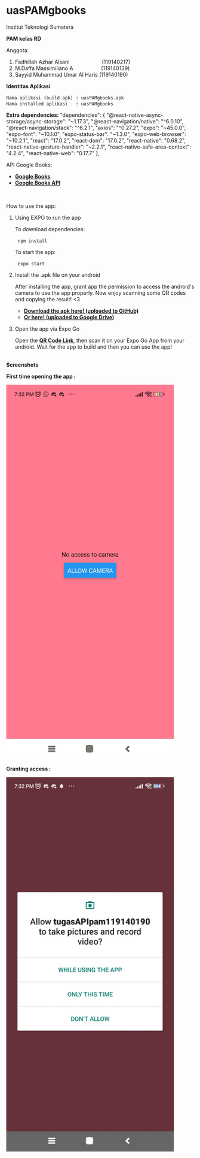 # uasPAMgbooks

Institut Teknologi Sumatera

**PAM kelas RD**

Anggota:
1. Fadhillah Azhar Alsani &nbsp;&nbsp;&nbsp;&nbsp;&nbsp;&nbsp;&nbsp;&nbsp;&nbsp;&nbsp;&nbsp;&nbsp;&nbsp;&nbsp;&nbsp;&nbsp;&nbsp;&nbsp;&nbsp;&nbsp;  (119140217)
2. M.Daffa Massimiliano A &nbsp;&nbsp;&nbsp;&nbsp;&nbsp;&nbsp;&nbsp;&nbsp;&nbsp;&nbsp;&nbsp;&nbsp;&nbsp;&nbsp;&nbsp;&nbsp;&nbsp;&nbsp;(119140139)
3. Sayyid Muhammad Umar Al Haris  (119140190)

<b>Identitas Aplikasi</b>

    Nama aplikasi (build apk) : uasPAMgbooks.apk
    Nama installed aplikasi   : uasPAMgbooks

<b> Extra dependencies: </b>
  "dependencies": {
    "@react-native-async-storage/async-storage": "~1.17.3",
    "@react-navigation/native": "^6.0.10",
    "@react-navigation/stack": "^6.2.1",
    "axios": "^0.27.2",
    "expo": "~45.0.0",
    "expo-font": "~10.1.0",
    "expo-status-bar": "~1.3.0",
    "expo-web-browser": "~10.2.1",
    "react": "17.0.2",
    "react-dom": "17.0.2",
    "react-native": "0.68.2",
    "react-native-gesture-handler": "~2.2.1",
    "react-native-safe-area-context": "4.2.4",
    "react-native-web": "0.17.7"
  },
  
API Google Books:
 - <a href="https://www.googleadservices.com/pagead/aclk?sa=L&ai=DChcSEwjXueTAgYr4AhXBESsKHWkkB4kYABAAGgJzZg&ohost=www.google.com&cid=CAESbeD2-1tn7qATUuhkSE5YwFo36HesxqxbwgEjKethihtYxthYKZ47nz8JxXJwjlmhS-4tZfBlz7oqXf5Ol0z7SncbivnMYS7n7q8alxPS-0p6XBrEyfaUbr2Xbd-4A5nmCJP2SHYtjknUKYteghk&sig=AOD64_15DlsyaLKh_k8qH_f4pCvJDHaFGQ&q&adurl&ved=2ahUKEwj4ytzAgYr4AhV56jgGHZ87CEMQ0Qx6BAgDEAE"><b>Google Books</b></a>
 - <a href="https://developers.google.com/books"><b>Google Books API</b></a>
  <br>
  
How to use the app:

1. Using EXPO to run the app

    To download dependencies:

        npm install


    To start the app:

        expo start

2. Install the .apk file on your android

    After installing the app, grant app the permission to access the android's camera to use the app properly. Now enjoy scanning some QR codes and copying the result! <3
    - <a href="https://github.com/sayyidalharis/uasPAMgbooks"><b>Download the apk here! (uploaded to GitHub)</b></a>
    - <a href="https://drive.google.com/file/d/11BCir3TTJZwJzgjQoS_-_ES-fYFX6Uh2/view?usp=sharing"><b>Or here! (uploaded to Google Drive)</b></a>

3. Open the app via Expo Go

    Open the <a href="https://expo.dev/@meepshere/uasPAMgbooks"><b>QR Code Link</b></a>, then scan it on your Expo Go App from your android. Wait for the app to build and then you can use the app! 


  <br>
<b> Screenshots <b>
    
    
First time opening the app :
    
<img src="https://github.com/sayyidalharis/RD-Sayyid-Muhammad-Umar-Al-Haris-119140190-Tugas-Individu-4/blob/master/screenshots/1. First time opening the app.jpeg" height=1000>
    

  <br>
    
    
Granting access :
    
<img src="https://github.com/sayyidalharis/RD-Sayyid-Muhammad-Umar-Al-Haris-119140190-Tugas-Individu-4/blob/master/screenshots/2. Granting access.jpeg" height=1000>
    

  <br>
